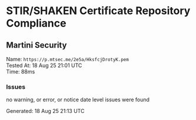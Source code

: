 # STIR/SHAKEN Certificate Repository Compliance

## Martini Security

Name: `https://p.mtsec.me/2e5a/HksfcjDrotyK.pem`\
Tested At: 18 Aug 25 21:01 UTC\
Time: 88ms

### Issues

no warning, or error, or notice date level issues were found

Generated: 18 Aug 25 21:13 UTC